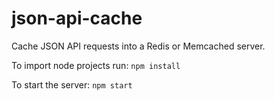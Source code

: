 # json-api-cache

Cache JSON API requests into a Redis or Memcached server.

To import node projects run: `npm install`

To start the server: `npm start`